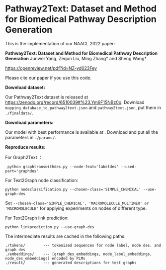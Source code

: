 # Pathway2Text: Dataset and Method for Biomedical Pathway Description Generation

This is the implementation of our NAACL 2022 paper:

**Pathway2Text: Dataset and Method for Biomedical Pathway Description Generation**
Junwei Yang, Zequn Liu, Ming Zhang* and Sheng Wang*

https://openreview.net/pdf?id=NZ-yd023Fey

Please cite our paper if you use this code.

**Download dataset:**

Our Pathway2Text dataset is released at https://zenodo.org/record/6510039#%23.Ym9F15NBz0o. Download ```mapping_database_to_pathway2text.json``` and ```pathway2text.json```,  put them in ```./finaldata/```.

**Download parameters:**

Our model with best performance is available  at . Download and put all the parameters in ```./params/```.

**Reproduce results:**

For Graph2Text ：

```
 python graphtranswithdes.py --node-feat='labeldes' --used-part='graphdes'
```

For Text2Graph node classification:

```
python nodeclassification.py --chosen-class='SIMPLE_CHEMICAL' --use-graph-des
```

Set ```--chosen-class='SIMPLE_CHEMICAL', 'MACROMOLECULE_MULTIMER' or 'MACROMOLECULE'``` for applying experiments on nodes of different type.

For Text2Graph link prediction:

```
python linkprediction.py --use-graph-des
```



The intermediate results are cached in the following paths:

```
./tokens/        --- tokenized sequences for node label, node des. and graph des
./embeddings/    --- [graph_des_embeddings, node_label_embeddings, node_des_embeddings] encoded by PLMs
./result/        --- generated descriptions for test graphs
```


